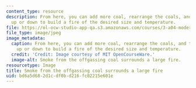 ```yaml
---
content_type: resource
description: From here, you can add more coal, rearrange the coals, and turn the airflow
  up or down to build a fire of the desired size and temperature.
file: https://ol-ocw-studio-app-qa.s3.amazonaws.com/courses/3-a04-modern-blacksmithing-and-physical-metallurgy-fall-2008/bd6a5d682d1cdf0bd216fc02215e601e_004.jpg
file_type: image/jpeg
image_metadata:
  caption: From here, you can add more coal, rearrange the coals, and turn the airflow
    up or down to build a fire of the desired size and temperature.
  credit: 'Credit: Image courtesy of MIT OpenCourseWare.'
  image-alt: Smoke from the offgassing coal surrounds a large fire.
resourcetype: Image
title: Smoke from the offgassing coal surrounds a large fire
uid: bd6a5d68-2d1c-df0b-d216-fc02215e601e
---
```

